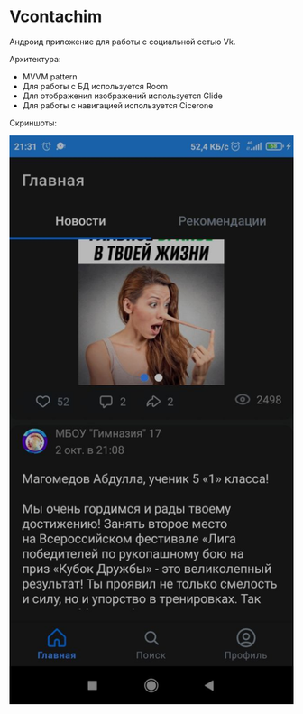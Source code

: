 # Vcontachim

Андроид приложение для работы с социальной сетью Vk.

Архитектура:
- MVVM pattern
- Для работы с БД используется Room
- Для отображения изображений используется Glide
- Для работы с навигацией используется Cicerone 

Скриншоты:

  ![Главная](app/screenshots/home.png)
